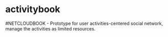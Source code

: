 # activitybook
#NETCLOUDBOOK - Prototype for user activities-centered social network, manage the activities as limited resources.
